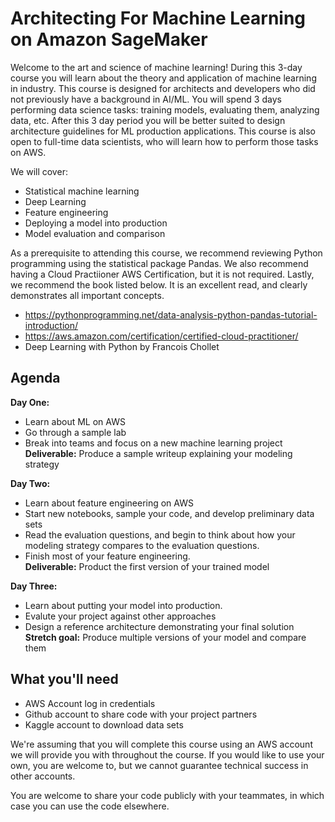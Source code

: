 # Architecting For Machine Learning on Amazon SageMaker
Welcome to the art and science of machine learning! During this 3-day course you will learn about the theory and application of machine learning in industry. This course is designed for architects and developers who did not previously have a background in AI/ML. You will spend 3 days performing data science tasks: training models, evaluating them, analyzing data, etc. After this 3 day period you will be better suited to design architecture guidelines for ML production applications. This course is also open to full-time data scientists, who will learn how to perform those tasks on AWS. 

We will cover:
- Statistical machine learning
- Deep Learning
- Feature engineering
- Deploying a model into production
- Model evaluation and comparison

As a prerequisite to attending this course, we recommend reviewing Python programming using the statistical package Pandas. We also recommend having a Cloud Practiioner AWS Certification, but it is not required. Lastly, we recommend the book listed below. It is an excellent read, and clearly demonstrates all important concepts. 
- https://pythonprogramming.net/data-analysis-python-pandas-tutorial-introduction/ 
- https://aws.amazon.com/certification/certified-cloud-practitioner/ 
- Deep Learning with Python by Francois Chollet

## Agenda

__Day One:__
- Learn about ML on AWS
- Go through a sample lab
- Break into teams and focus on a new machine learning project\
__Deliverable:__ Produce a sample writeup explaining your modeling strategy

__Day Two:__ 
- Learn about feature engineering on AWS
- Start new notebooks, sample your code, and develop preliminary data sets
- Read the evaluation questions, and begin to think about how your modeling strategy compares to the evaluation questions.
- Finish most of your feature engineering.\
__Deliverable:__ Product the first version of your trained model 

__Day Three:__
- Learn about putting your model into production.
- Evalute your project against other approaches
- Design a reference architecture demonstrating your final solution
__Stretch goal:__ Produce multiple versions of your model and compare them

## What you'll need
- AWS Account log in credentials
- Github account to share code with your project partners
- Kaggle account to download data sets

We're assuming that you will complete this course using an AWS account we will provide you with throughout the course. If you would like to use your own, you are welcome to, but we cannot guarantee technical success in other accounts.

You are welcome to share your code publicly with your teammates, in which case you can use the code elsewhere.
